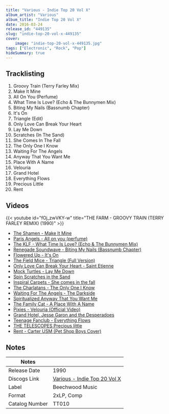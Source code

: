 ```yaml
---
title: "Various - Indie Top 20 Vol X"
album_artist: "Various"
album_title: "Indie Top 20 Vol X"
date: 2016-03-24
release_id: "449135"
slug: "indie-top-20-vol-x-449135"
cover:
    image: "indie-top-20-vol-x-449135.jpg"
tags: ["Electronic", "Rock", "Pop"]
hideSummary: true
---
```


## Tracklisting
1. Groovy Train (Terry Farley Mix)
2. Make It Mine
3. All On You (Perfume)
4. What Time Is Love? (Echo & The Bunnymen Mix)
5. Biting My Nails (Bassnumb Chapter)
6. It's On
7. Triangle (Edit)
8. Only Love Can Break Your Heart
9. Lay Me Down
10. Scratches (In The Sand)
11. She Comes In The Fall
12. The Only One I Know
13. Waiting For The Angels
14. Anyway That You Want Me
15. Place With A Name
16. Velouria
17. Grand Hotel
18. Everything Flows
19. Precious Little
20. Rent

## Videos
{{< youtube id="fOj_zwVKY-w" title="THE FARM - GROOVY TRAIN (TERRY FARLEY REMIX) (1990)" >}}
- [The Shamen - Make It Mine](https://www.youtube.com/watch?v=HyPpiHQupeQ)
- [Paris Angels - All on you (perfume)](https://www.youtube.com/watch?v=SN6dTK_OrmE)
- [The KLF - What Time Is Love? (Echo & The Bunnymen Mix)](https://www.youtube.com/watch?v=MlLJ-9JibAQ)
- [Renegade Soundwave - Biting My Nails (Bassnumb Chapter)](https://www.youtube.com/watch?v=z7_yhgJ3opc)
- [Flowered Up - It's On](https://www.youtube.com/watch?v=fGPTVRGqfeo)
- [The Field Mice - Triangle (Full Version)](https://www.youtube.com/watch?v=Ql76Q0nSiyY)
- [Only Love Can Break Your Heart - Saint Etienne](https://www.youtube.com/watch?v=vZAajrxvDs4)
- [Mock Turtles - Lay Me Down](https://www.youtube.com/watch?v=odVnozap64M)
- [Spin Scratches in the Sand](https://www.youtube.com/watch?v=tX0V_Dfz9Aw)
- [Inspiral Carpets - She comes in the fall](https://www.youtube.com/watch?v=_GnHkfGgEQM)
- [The Charlatans - The Only One I Know](https://www.youtube.com/watch?v=0RJwW77Lsj8)
- [Waiting For The Angels - The Darkside](https://www.youtube.com/watch?v=tCA6lHY523c)
- [Spiritualized Anyway That You Want Me](https://www.youtube.com/watch?v=YleJPoKBqrw)
- [The Family Cat - A Place With A Name](https://www.youtube.com/watch?v=i7Irdy0NrPM)
- [Pixies - Velouria (Official Video)](https://www.youtube.com/watch?v=nc0Mv4Iyxvc)
- [Grand Hotel, Jesse Garon and the Desperadoes](https://www.youtube.com/watch?v=M8bdbIiWAQE)
- [Teenage Fanclub - Everything Flows](https://www.youtube.com/watch?v=ctYYFETItUc)
- [THE TELESCOPES   Precious little](https://www.youtube.com/watch?v=8iHM5E1TT0A)
- [Rent - Carter USM (Pet Shop Boys Cover)](https://www.youtube.com/watch?v=1omqMqpyj4Y)

## Notes

| Notes          |             |
| ---------------| ----------- |
| Release Date   | 1990 |
| Discogs Link   | [Various - Indie Top 20 Vol X](https://www.discogs.com/release/449135) |
| Label          | Beechwood Music |
| Format         | 2xLP, Comp |
| Catalog Number | TT010 |

